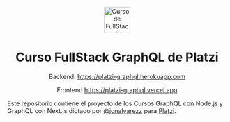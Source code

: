 <p align="center">
  <a href="https://platzi.com/cursos/next-2020/" target="_blank">
    <img alt="Curso de FullStack GraphQL" src="https://static.platzi.com/media/achievements/badge-nextjs-2259fc68-f86b-486e-bc09-95311a887985.png" width="60" />
  </a>
</p>
<h1 align="center">
  Curso FullStack GraphQL de Platzi
</h1>
<p align="center">
  Backend:
  <a href="https://platzi-graphql.herokuapp.com" target="_blank">
    https://platzi-graphql.herokuapp.com
  </a>
</p>
<p align="center">
  Frontend
  <a href="https://platzi-graphql.herokuapp.com" target="_blank">
    https://platzi-graphql.vercel.app
  </a>
</p>

Este repositorio contiene el proyecto de los Cursos GraphQL con Node.js y GraphQL con Next.js dictado por [@jonalvarezz](https://twitter.com/jonalvarezz) para [Platzi](https://platzi.com).
